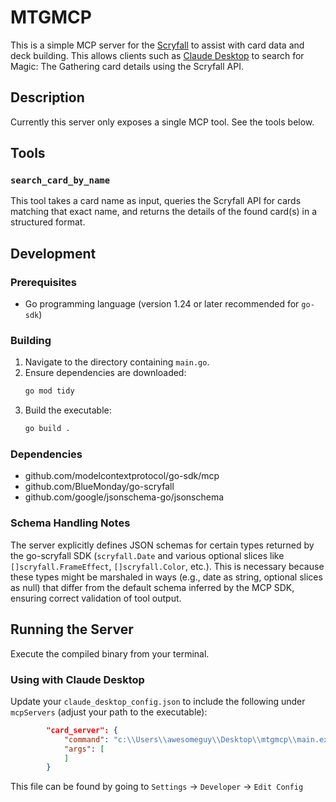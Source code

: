 # MTGMCP

This is a simple MCP server for the [Scryfall](https://scryfall.com/docs/api) to assist with card data and deck building.  This allows clients such as [Claude Desktop](https://claude.com) to search for Magic: The Gathering card details using the Scryfall API.

## Description

Currently this server only exposes a single MCP tool.  See the tools below.

## Tools

### `search_card_by_name`
This tool takes a card name as input, queries the Scryfall API for cards matching that exact name, and returns the details of the found card(s) in a structured format.

## Development
### Prerequisites

* Go programming language (version 1.24 or later recommended for `go-sdk`)

### Building

1.  Navigate to the directory containing `main.go`.
2.  Ensure dependencies are downloaded:
    ```bash
    go mod tidy
    ```
3.  Build the executable:
    ```bash
    go build .
    ```


### Dependencies
- github.com/modelcontextprotocol/go-sdk/mcp
- github.com/BlueMonday/go-scryfall
- github.com/google/jsonschema-go/jsonschema

### Schema Handling Notes
The server explicitly defines JSON schemas for certain types returned by the go-scryfall SDK (`scryfall.Date` and various optional slices like `[]scryfall.FrameEffect`, `[]scryfall.Color`, etc.). This is necessary because these types might be marshaled in ways (e.g., date as string, optional slices as null) that differ from the default schema inferred by the MCP SDK, ensuring correct validation of tool output.

## Running the Server

Execute the compiled binary from your terminal.

### Using with Claude Desktop

Update your `claude_desktop_config.json` to include the following under `mcpServers` (adjust your path to the executable):
```json
        "card_server": {
            "command": "c:\\Users\\awesomeguy\\Desktop\\mtgmcp\\main.exe",
            "args": [
            ]
        }
```

This file can be found by going to `Settings` -> `Developer` -> `Edit Config`